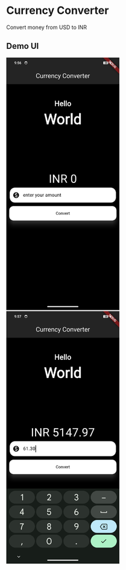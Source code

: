 # Currency Converter

Convert money from USD to INR

## Demo UI

<img src='../public/CurrencyConverteDemo1.jpg' width="300">
<img src='../public/CurrencyConverteDemo2.jpg' width="300">
